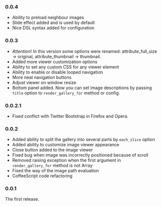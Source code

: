 ### 0.0.4 ###

* Ability to preload neighbour images
* Slide effect added and is used by default
* Nice DSL syntax added for configuration

### 0.0.3 ###

* *Attention*! In this version some options were renamed: attribute_full_size -> original, attribute_thumbnail -> thumbnail.
* Added more viewer customization options
* Ability to set any custom CSS for any viewer element
* Ability to enable or disable looped navigation
* More neat navigation buttons
* Adjust viewer on window resize
* Bottom panel added. Now you can set image descriptions by passing `title` option to `render_gallery_for` method or config.

### 0.0.2.1 ###

* Fixed conflict with Twitter Bootstrap in Firefox and Opera.

### 0.0.2 ###

* Added ability to split the gallery into several parts by `each_slice` option 
* Added ability to customize image viewer appearance
* Close button added to the image viewer
* Fixed bug when image was incorrectly positioned because of scroll
* Removed raising exception when the first argument in `render_gallery_for` method is not Array
* Fixed the way of the image path evaluation
* CoffeeScript code refactoring

### 0.0.1 ###

The first release.